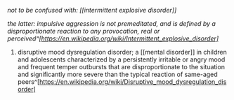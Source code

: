 *not to be confused with: [[intermittent explosive disorder]]*

*the latter: impulsive aggression is not premeditated, and is defined by a disproportionate reaction to any provocation, real or perceived^[https://en.wikipedia.org/wiki/Intermittent_explosive_disorder]*

1. disruptive mood dysregulation disorder; a [[mental disorder]] in children and adolescents characterized by a persistently irritable or angry mood and frequent temper outbursts that are disproportionate to the situation and significantly more severe than the typical reaction of same-aged peers^[https://en.wikipedia.org/wiki/Disruptive_mood_dysregulation_disorder]